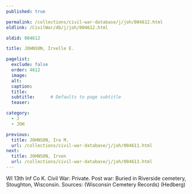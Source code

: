 ```yaml
---
published: true

permalink: /collections/civil-war-database/j/joh/004612.html
oldlink: /CivilWar/db/j/joh/004612.html

oldid: 004612

title: JOHNSON, Irvelle E.

pagelist:
  exclude: false
  order: 4612
  image: 
  alt:
  caption:
  title:
  subtitle:      # Defaults to page subtitle
  teaser:

category: 
  - J 
  - JOH

previous:
  title: JOHNSON, Ira M.
  url: /collections/civil-war-database/j/joh/004611.html  
next:
  title: JOHNSON, Irven
  url: /collections/civil-war-database/j/joh/004613.html   
---
```

WI 13th Inf Co K. Civil War: Private. Post war: Buried in Riverside cemetery, Stoughton, Wisconsin. Sources: (Wisconsin Cemetery Records) (Hedberg)